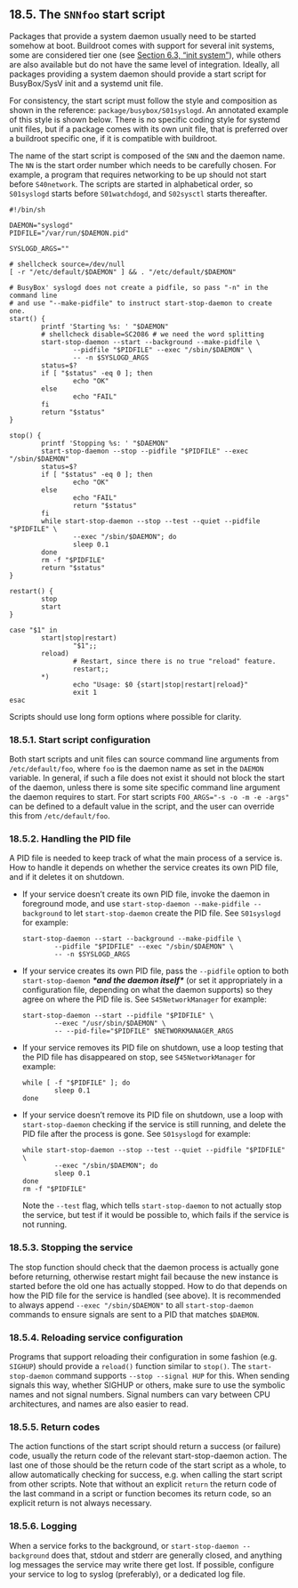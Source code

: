## 18.5. The `SNNfoo` start script

Packages that provide a system daemon usually need to be started somehow at boot. Buildroot comes with support for several init systems, some are considered tier one (see [Section 6.3, “init system”](https://buildroot.org/downloads/manual/manual.html#init-system)), while others are also available but do not have the same level of integration. Ideally, all packages providing a system daemon should provide a start script for BusyBox/SysV init and a systemd unit file.

For consistency, the start script must follow the style and composition as shown in the reference: `package/busybox/S01syslogd`. An annotated example of this style is shown below. There is no specific coding style for systemd unit files, but if a package comes with its own unit file, that is preferred over a buildroot specific one, if it is compatible with buildroot.

The name of the start script is composed of the `SNN` and the daemon name. The `NN` is the start order number which needs to be carefully chosen. For example, a program that requires networking to be up should not start before `S40network`. The scripts are started in alphabetical order, so `S01syslogd` starts before `S01watchdogd`, and `S02sysctl` starts thereafter.

```
#!/bin/sh

DAEMON="syslogd"
PIDFILE="/var/run/$DAEMON.pid"

SYSLOGD_ARGS=""

# shellcheck source=/dev/null
[ -r "/etc/default/$DAEMON" ] && . "/etc/default/$DAEMON"

# BusyBox' syslogd does not create a pidfile, so pass "-n" in the command line
# and use "--make-pidfile" to instruct start-stop-daemon to create one.
start() {
        printf 'Starting %s: ' "$DAEMON"
        # shellcheck disable=SC2086 # we need the word splitting
        start-stop-daemon --start --background --make-pidfile \
                --pidfile "$PIDFILE" --exec "/sbin/$DAEMON" \
                -- -n $SYSLOGD_ARGS
        status=$?
        if [ "$status" -eq 0 ]; then
                echo "OK"
        else
                echo "FAIL"
        fi
        return "$status"
}

stop() {
        printf 'Stopping %s: ' "$DAEMON"
        start-stop-daemon --stop --pidfile "$PIDFILE" --exec "/sbin/$DAEMON"
        status=$?
        if [ "$status" -eq 0 ]; then
                echo "OK"
        else
                echo "FAIL"
                return "$status"
        fi
        while start-stop-daemon --stop --test --quiet --pidfile "$PIDFILE" \
                --exec "/sbin/$DAEMON"; do
                sleep 0.1
        done
        rm -f "$PIDFILE"
        return "$status"
}

restart() {
        stop
        start
}

case "$1" in
        start|stop|restart)
                "$1";;
        reload)
                # Restart, since there is no true "reload" feature.
                restart;;
        *)
                echo "Usage: $0 {start|stop|restart|reload}"
                exit 1
esac
```

Scripts should use long form options where possible for clarity.

### 18.5.1. Start script configuration

Both start scripts and unit files can source command line arguments from `/etc/default/foo`, where `foo` is the daemon name as set in the `DAEMON` variable. In general, if such a file does not exist it should not block the start of the daemon, unless there is some site specific command line argument the daemon requires to start. For start scripts `FOO_ARGS="-s -o -m -e -args"` can be defined to a default value in the script, and the user can override this from `/etc/default/foo`.

### 18.5.2. Handling the PID file

A PID file is needed to keep track of what the main process of a service is. How to handle it depends on whether the service creates its own PID file, and if it deletes it on shutdown.

- If your service doesn’t create its own PID file, invoke the daemon in foreground mode, and use `start-stop-daemon --make-pidfile --background` to let `start-stop-daemon` create the PID file. See `S01syslogd` for example:

  ```
  start-stop-daemon --start --background --make-pidfile \
          --pidfile "$PIDFILE" --exec "/sbin/$DAEMON" \
          -- -n $SYSLOGD_ARGS
  ```

- If your service creates its own PID file, pass the `--pidfile` option to both `start-stop-daemon` ***\*and the daemon itself\**** (or set it appropriately in a configuration file, depending on what the daemon supports) so they agree on where the PID file is. See `S45NetworkManager` for example:

  ```
  start-stop-daemon --start --pidfile "$PIDFILE" \
          --exec "/usr/sbin/$DAEMON" \
          -- --pid-file="$PIDFILE" $NETWORKMANAGER_ARGS
  ```

- If your service removes its PID file on shutdown, use a loop testing that the PID file has disappeared on stop, see `S45NetworkManager` for example:

  ```
  while [ -f "$PIDFILE" ]; do
          sleep 0.1
  done
  ```

- If your service doesn’t remove its PID file on shutdown, use a loop with `start-stop-daemon` checking if the service is still running, and delete the PID file after the process is gone. See `S01syslogd` for example:

  ```
  while start-stop-daemon --stop --test --quiet --pidfile "$PIDFILE" \
          --exec "/sbin/$DAEMON"; do
          sleep 0.1
  done
  rm -f "$PIDFILE"
  ```

  Note the `--test` flag, which tells `start-stop-daemon` to not actually stop the service, but test if it would be possible to, which fails if the service is not running.

### 18.5.3. Stopping the service

The stop function should check that the daemon process is actually gone before returning, otherwise restart might fail because the new instance is started before the old one has actually stopped. How to do that depends on how the PID file for the service is handled (see above). It is recommended to always append `--exec "/sbin/$DAEMON"` to all `start-stop-daemon` commands to ensure signals are sent to a PID that matches `$DAEMON`.

### 18.5.4. Reloading service configuration

Programs that support reloading their configuration in some fashion (e.g. `SIGHUP`) should provide a `reload()` function similar to `stop()`. The `start-stop-daemon` command supports `--stop --signal HUP` for this. When sending signals this way, whether SIGHUP or others, make sure to use the symbolic names and not signal numbers. Signal numbers can vary between CPU architectures, and names are also easier to read.

### 18.5.5. Return codes

The action functions of the start script should return a success (or failure) code, usually the return code of the relevant start-stop-daemon action. The last one of those should be the return code of the start script as a whole, to allow automatically checking for success, e.g. when calling the start script from other scripts. Note that without an explicit `return` the return code of the last command in a script or function becomes its return code, so an explicit return is not always necessary.

### 18.5.6. Logging

When a service forks to the background, or `start-stop-daemon --background` does that, stdout and stderr are generally closed, and anything log messages the service may write there get lost. If possible, configure your service to log to syslog (preferably), or a dedicated log file.